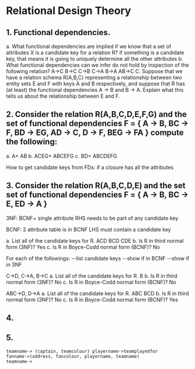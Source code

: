 # Relational Design Theory

## 1. Functional dependencies.

a. What functional dependencies are implied if we know that a set of attributes X is a candidate key for a relation R?
	if something is a candidate key, that means it is going to uniquely determine all the other attributes
b. What functional dependencies can we infer do not hold by inspection of the following relation?
	A->C
	B->C
	C->B
	C->A
	B->A
	AB->C
C. Suppose that we have a relation schema R(A,B,C) representing a relationship between two entity sets E and F with keys A and B respectively, and suppose that R has (at least) the functional dependencies A → B and B → A. Explain what this tells us about the relationship between E and F.


## 2. Consider the relation R(A,B,C,D,E,F,G) and the set of functional dependencies F = { A → B, BC → F, BD → EG, AD → C, D → F, BEG → FA } compute the following:

a. A+
	AB
b. ACEG+
	ABCEFG
c. BD+
	ABCDEFG

How to get candidate keys from FDs: if a closure has all the attributes


## 3. Consider the relation R(A,B,C,D,E) and the set set of functional dependencies F = { A → B, BC → E, ED → A }


3NF:
BCNF+
single attribute RHS needs to be part of any candidate key

BCNF:
2 attribute table is in BCNF
LHS must contain a candidate key

a. List all of the candidate keys for R.
	ACD
	BCD
	CDE
b. Is R in third normal form (3NF)?
	Yes
c. Is R in Boyce-Codd normal form (BCNF)?
	No

For each of the followings:
--list candidate keys
--show if in BCNF
--show if in 3NF

 C->D, C->A, B->C
a. List all of the candidate keys for R.
	B
b. Is R in third normal form (3NF)?
	No
c. Is R in Boyce-Codd normal form (BCNF)?
	No

ABC->D, D->A
a. List all of the candidate keys for R.
	ABC BCD
b. Is R in third normal form (3NF)?
	No
c. Is R in Boyce-Codd normal form (BCNF)?
	Yes

## 4.


## 5.
	teamname-> (captain, teamcolour) playername->teamplayedfor
	fanname->(address, fancolour, playername, teamname)
	teamname->